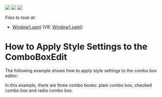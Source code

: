 <!-- default badges list -->
![](https://img.shields.io/endpoint?url=https://codecentral.devexpress.com/api/v1/VersionRange/128644369/21.1.5%2B)
[![](https://img.shields.io/badge/Open_in_DevExpress_Support_Center-FF7200?style=flat-square&logo=DevExpress&logoColor=white)](https://supportcenter.devexpress.com/ticket/details/E1982)
[![](https://img.shields.io/badge/📖_How_to_use_DevExpress_Examples-e9f6fc?style=flat-square)](https://docs.devexpress.com/GeneralInformation/403183)
<!-- default badges end -->
<!-- default file list -->
*Files to look at*:

* [Window1.xaml](./CS/ComboBoxEdit_ApplyingStyleSettings/Window1.xaml) (VB: [Window1.xaml](./VB/ComboBoxEdit_ApplyingStyleSettings/Window1.xaml))
<!-- default file list end -->
# How to Apply Style Settings to the ComboBoxEdit


<p>The following example shows how to apply style settings to the combo box editor.</p><p>In this example, there are three combo boxes: plain combo box, checked combo box and radio combo box.</p>

<br/>


